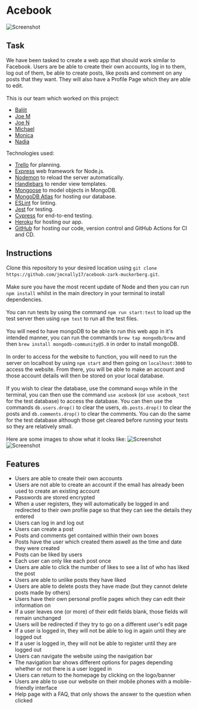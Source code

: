 # Acebook
![Screenshot](https://i.imgur.com/629Ep5m.png)

## Task
We have been tasked to create a web app that should work similar to Facebook. Users are be able to create their own accounts, log in to them, log out of them, be able to create posts, like posts and comment on any posts that they want. They will also have a Profile Page which they are able to edit.\
\
This is our team which worked on this project:
- [Baljit](https://github.com/baljitrakhra)
- [Joe M](https://github.com/jmcnally17)
- [Joe N](https://github.com/Josenewmano)
- [Michael](https://github.com/mcsuGH)
- [Monica](https://github.com/monenavarro)
- [Nadia](https://github.com/NBenzineb)


Technologies used:
- [Trello](https://trello.com/b/wlp4ENq8/acebook-zark-muckerberg) for planning.
- [Express](https://expressjs.com/) web framework for Node.js.
- [Nodemon](https://nodemon.io/) to reload the server automatically.
- [Handlebars](https://handlebarsjs.com/) to render view templates.
- [Mongoose](https://mongoosejs.com) to model objects in MongoDB.
- [MongoDB Atlas](https://www.mongodb.com/atlas/database) for hosting our database.
- [ESLint](https://eslint.org) for linting.
- [Jest](https://jestjs.io/) for testing.
- [Cypress](https://www.cypress.io/) for end-to-end testing.
- [Heroku](https://www.heroku.com/) for hosting our app.
- [GitHub](https://github.com/) for hosting our code, version control and GitHub Actions for CI and CD.

## Instructions
Clone this repository to your desired location using `git clone https://github.com/jmcnally17/acebook-zark-muckerberg.git`.\
\
Make sure you have the most recent update of Node and then you can run `npm install` whilst in the main directory in your terminal to install dependencies.\
\
You can run tests by using the command `npm run start:test` to load up the test server then using `npm test` to run all the test files.\
\
You will need to have mongoDB to be able to run this web app in it's intended manner, you can run the commands `brew tap mongodb/brew` and then `brew install mongodb-community@5.0` in order to install mongoDB.\
\
In order to access for the website to function, you will need to run the server on localhost by using `npm start` and then going on `localhost:3000` to access the website. From there, you will be able to make an account and those account details will then be stored on your local database.\
\
If you wish to clear the database, use the command `mongo` while in the terminal, you can then use the command `use acebook` (or `use acebook_test` for the test database) to access the database. You can then use the commands `db.users.drop()` to clear the users, `db.posts.drop()` to clear the posts and `db.comments.drop()` to clear the comments. You can do the same for the test database although those get cleared before running your tests so they are relatively small.\
\
Here are some images to show what it looks like:
![Screenshot](https://i.imgur.com/TwFbQDm.png)
![Screenshot](https://i.imgur.com/493XLK6.png)

## Features
- Users are able to create their own accounts
- Users are not able to create an account if the email has already been used to create an existing account
- Passwords are stored encrypted
- When a user registers, they will automatically be logged in and redirected to their own profile page so that they can see the details they entered
- Users can log in and log out
- Users can create a post
- Posts and comments get contained within their own boxes
- Posts have the user which created them aswell as the time and date they were created
- Posts can be liked by users
- Each user can only like each post once
- Users are able to click the number of likes to see a list of who has liked the post
- Users are able to unlike posts they have liked
- Users are able to delete posts they have made (but they cannot delete posts made by others)
- Users have their own personal profile pages which they can edit their information on
- If a user leaves one (or more) of their edit fields blank, those fields will remain unchanged
- Users will be redirected if they try to go on a different user's edit page
- If a user is logged in, they will not be able to log in again until they are logged out
- If a user is logged in, they will not be able to register until they are logged out
- Users can navigate the website using the navigation bar
- The navigation bar shows different options for pages depending whether or not there is a user logged in
- Users can return to the homepage by clicking on the logo/banner
- Users are able to use our website on their mobile phones with a mobile-friendly interface
- Help page with a FAQ, that only shows the answer to the question when clicked

